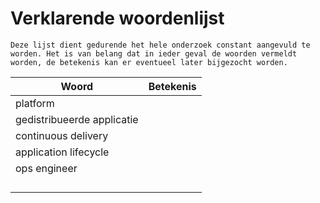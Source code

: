 # Verklarende woordenlijst
`Deze lijst dient gedurende het hele onderzoek constant aangevuld te worden. Het is van belang dat in ieder geval de woorden vermeldt worden, de betekenis kan er eventueel later bijgezocht worden.`

| Woord | Betekenis |
| ---- | ----------------- |
| platform |  |
| gedistribueerde applicatie | |
| continuous delivery | |
| application lifecycle | |
| ops engineer | |
| | |
| | |
| | |
| | |
